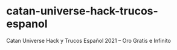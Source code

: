 # catan-universe-hack-trucos-espanol
Catan Universe Hack y Trucos Español 2021 – Oro Gratis e Infinito
